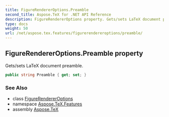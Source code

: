 ```yaml
---
title: FigureRendererOptions.Preamble
second_title: Aspose.TeX for .NET API Reference
description: FigureRendererOptions property. Gets/sets LaTeX document preamble
type: docs
weight: 50
url: /net/aspose.tex.features/figurerendereroptions/preamble/
---
```

## FigureRendererOptions.Preamble property

Gets/sets LaTeX document preamble.

```csharp
public string Preamble { get; set; }
```

### See Also

* class [FigureRendererOptions](../)
* namespace [Aspose.TeX.Features](../../figurerendereroptions/)
* assembly [Aspose.TeX](../../../)


